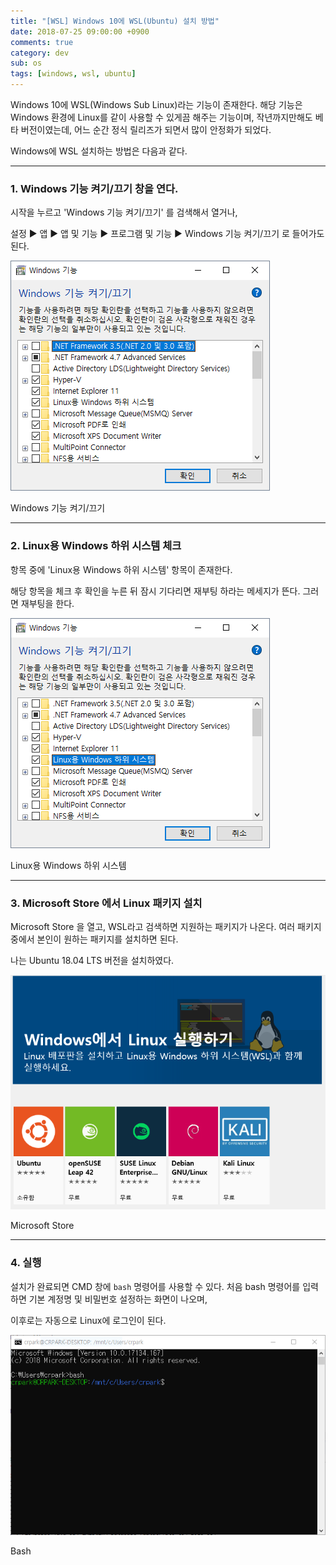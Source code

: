```yaml
---
title: "[WSL] Windows 10에 WSL(Ubuntu) 설치 방법"
date: 2018-07-25 09:00:00 +0900
comments: true
category: dev
sub: os
tags: [windows, wsl, ubuntu]
---
```


Windows 10에 WSL(Windows Sub Linux)라는 기능이 존재한다.
해당 기능은 Windows 환경에 Linux를 같이 사용할 수 있게끔 해주는 기능이며,
작년까지만해도 베타 버전이였는데, 어느 순간 정식 릴리즈가 되면서 많이 안정화가 되었다.

Windows에 WSL 설치하는 방법은 다음과 같다.

---

### 1. Windows 기능 켜기/끄기 창을 연다.
시작을 누르고 'Windows 기능 켜기/끄기' 를 검색해서 열거나,

설정 ▶ 앱 ▶ 앱 및 기능 ▶ 프로그램 및 기능 ▶ Windows 기능 켜기/끄기 로 들어가도 된다.

<p class="center"><img class="shadow center" src="/dev/25/features.png"></p>
<p class="center desc">Windows 기능 켜기/끄기</p>

---

### 2. Linux용 Windows 하위 시스템 체크
항목 중에 'Linux용 Windows 하위 시스템' 항목이 존재한다.

해당 항목을 체크 후 확인을 누른 뒤 잠시 기다리면 재부팅 하라는 메세지가 뜬다.
그러면 재부팅을 한다.

<p class="center"><img class="shadow center" src="/dev/25/features-wsl.png"></p>
<p class="center desc">Linux용 Windows 하위 시스템</p>

---

### 3. Microsoft Store 에서 Linux 패키지 설치
Microsoft Store 을 열고, WSL라고 검색하면 지원하는 패키지가 나온다.
여러 패키지 중에서 본인이 원하는 패키지를 설치하면 된다.

나는 Ubuntu 18.04 LTS 버전을 설치하였다.

<p class="center"><img class="shadow center" src="/dev/25/store.png"></p>
<p class="center desc">Microsoft Store</p>

---

### 4. 실행
설치가 완료되면 CMD 창에 `bash` 명령어를 사용할 수 있다.
처음 bash 명령어를 입력하면 기본 계정명 및 비밀번호 설정하는 화면이 나오며,

이후로는 자동으로 Linux에 로그인이 된다.

<p class="center"><img class="shadow center" src="/dev/25/bash.png"></p>
<p class="center desc">Bash</p>
